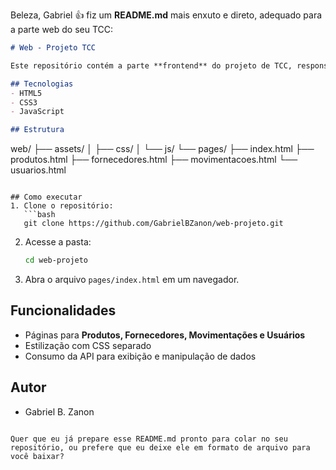 Beleza, Gabriel 👍 fiz um **README.md** mais enxuto e direto, adequado para a parte web do seu TCC:

```markdown
# Web - Projeto TCC

Este repositório contém a parte **frontend** do projeto de TCC, responsável pela interface web que se comunica com a API desenvolvida no back-end.

## Tecnologias
- HTML5  
- CSS3  
- JavaScript  

## Estrutura
```

web/
├── assets/
│   ├── css/
│   └── js/
└── pages/
├── index.html
├── produtos.html
├── fornecedores.html
├── movimentacoes.html
└── usuarios.html

````

## Como executar
1. Clone o repositório:
   ```bash
   git clone https://github.com/GabrielBZanon/web-projeto.git
````

2. Acesse a pasta:

   ```bash
   cd web-projeto
   ```
3. Abra o arquivo `pages/index.html` em um navegador.

## Funcionalidades

* Páginas para **Produtos, Fornecedores, Movimentações e Usuários**
* Estilização com CSS separado
* Consumo da API para exibição e manipulação de dados

## Autor

* Gabriel B. Zanon

```

Quer que eu já prepare esse README.md pronto para colar no seu repositório, ou prefere que eu deixe ele em formato de arquivo para você baixar?
```
